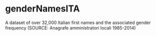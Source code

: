 # genderNamesITA
A dataset of over 32,000 Italian first names and the associated gender frequency (SOURCE: Anagrafe amministratori locali 1985-2014)
